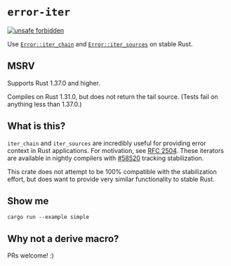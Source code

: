 # `error-iter`

[![unsafe forbidden](https://img.shields.io/badge/unsafe-forbidden-success.svg)](https://github.com/rust-secure-code/safety-dance/)

Use [`Error::iter_chain`](https://doc.rust-lang.org/stable/std/error/trait.Error.html#method.iter_chain) and [`Error::iter_sources`](https://doc.rust-lang.org/stable/std/error/trait.Error.html#method.iter_sources) on stable Rust.

## MSRV

Supports Rust 1.37.0 and higher.

Compiles on Rust 1.31.0, but does not return the tail source. (Tests fail on anything less than 1.37.0.)

## What is this?

`iter_chain` and `iter_sources` are incredibly useful for providing error context in Rust applications. For motivation, see [RFC 2504](https://github.com/rust-lang/rfcs/blob/master/text/2504-fix-error.md). These iterators are available in nightly compilers with [#58520](https://github.com/rust-lang/rust/issues/58520) tracking stabilization.

This crate does not attempt to be 100% compatible with the stabilization effort, but does want to provide very similar functionality to stable Rust.

## Show me

`cargo run --example simple`

## Why not a derive macro?

PRs welcome! :)
